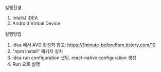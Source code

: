실행환경
1. IntelliJ IDEA
2. Android Virtual Device

실행방법
1. idea 에서 AVD 활성화 참고: https://1minute-before6pm.tistory.com/10
2. "npm install" 패키지 설치
3. idea run configuration 샛팅. react-native configuration 생성
4. Run 으로 실행
